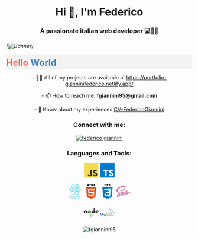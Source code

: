 <h1 align="center">Hi 👋, I'm Federico</h1>
<h3 align="center">A passionate italian web developer 💻🤌🏼</h3>

/*![Banner](https://warisradji.com/images/thumbnails/hello-world.png)*/

<div style="background-color: #f2f2f2; width: 100%; height: 40px;">
  <h1 style="font-size: 24px; margin: 0; padding-top: 8px;">
    <span style="color: #FF6347;">Hello </span><span style="color: #4682B4;">World</span>
  </h1>
</div>

<p align="center">- 👨‍💻 All of my projects are available at <a href="https://portfolio-gianninifederico.netlify.app/">https://portfolio-gianninifederico.netlify.app/</a></p>
<p align="center">- 📫 How to reach me: <strong> fgiannini95@gmail.com</strong></p>
<p align="center">- 📄 Know about my experiences <a href="https://www.figma.com/file/mCgu9irKp3v7HsFUP52LsT/CV-FedericoGiannini?type=design&mode=design&t=GUfx4EttEuYs3NVi-0">CV-FedericoGiannini</a></p>

<h3 align="center">Connect with me:</h3>
<p align="center">
  <a href="https://www.linkedin.com/in/federico-giannini95/" target="blank"><img src="https://raw.githubusercontent.com/rahuldkjain/github-profile-readme-generator/master/src/images/icons/Social/linked-in-alt.svg" alt="federico giannini" height="30" width="40" /></a>
</p>

<h3 align="center">Languages and Tools:</h3>

<p align="center">
<img src="https://raw.githubusercontent.com/devicons/devicon/master/icons/javascript/javascript-original.svg" alt="javascript" width="40" height="40"/>
<img src="https://raw.githubusercontent.com/devicons/devicon/master/icons/typescript/typescript-original.svg" alt="typescript" width="40" height="40"/>
</p>

<p align="center">
<img src="https://raw.githubusercontent.com/devicons/devicon/master/icons/react/react-original-wordmark.svg" alt="react" width="40" height="40"/>
<img src="https://raw.githubusercontent.com/devicons/devicon/master/icons/html5/html5-original-wordmark.svg" alt="html5" width="40" height="40"/>
<img src="https://raw.githubusercontent.com/devicons/devicon/master/icons/css3/css3-original-wordmark.svg" alt="css3" width="40" height="40"/>
<img src="https://raw.githubusercontent.com/devicons/devicon/master/icons/sass/sass-original.svg" alt="sass" width="40" height="40"/>
</p>

<p align="center">
<img src="https://raw.githubusercontent.com/devicons/devicon/master/icons/nodejs/nodejs-original-wordmark.svg" alt="nodejs" width="40" height="40"/>
<img src="https://raw.githubusercontent.com/devicons/devicon/master/icons/mysql/mysql-original-wordmark.svg" alt="mysql" width="40" height="40"/>
</p>

<p align="center"><img src="https://github-readme-stats.vercel.app/api/top-langs?username=fgiannini95&show_icons=true&locale=en&layout=compact" alt="fgiannini95" /></p>
